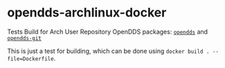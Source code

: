 # opendds-archlinux-docker

Tests Build for Arch User Repository OpenDDS packages:
[`opendds`](https://aur.archlinux.org/packages/opendds/) and
[`opendds-git`](https://aur.archlinux.org/packages/opendds-git/)

This is just a test for building, which can be done using
`docker build . --file=Dockerfile`.
